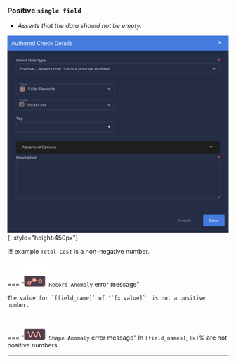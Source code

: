 ### Positive <spam id='single-field'>`single field`</spam>
* *Asserts that the data should not be empty.*

![Screenshot](../assets/checks/rule-types/positive-check.png){: style="height:450px"}

!!! example
    `Total Cost` is a non-negative number.

=== "![Screenshot](../assets/checks/rule-types/icons/icon-record-anomaly-dark.svg)`Record Anomaly` error message"

    The value for `[field_name]` of '`[x value]`' is not a positive number.

=== "![Screenshot](../assets/checks/rule-types/icons/icon-shape-anomaly-dark.svg)`Shape Anomaly` error message"
    In `[field_names]`, `[x]`% are not positive numbers.

---